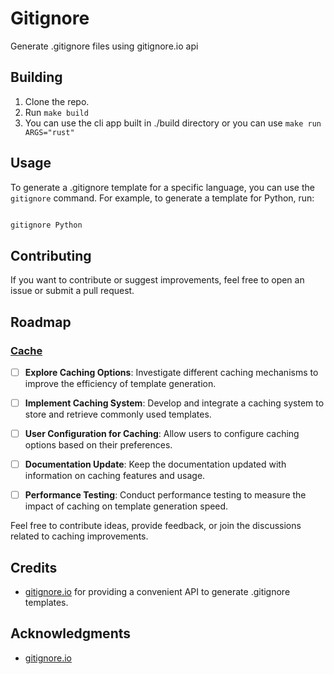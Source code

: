 # Gitignore

Generate .gitignore files using gitignore.io api

## Building

1. Clone the repo.
2. Run `make build`
3. You can use the cli app built in ./build directory or you can use `make run ARGS="rust"`

## Usage

To generate a .gitignore template for a specific language, you can use the `gitignore` command. For example, to generate a template for Python, run:

```bash

gitignore Python
```

## Contributing

If you want to contribute or suggest improvements, feel free to open an issue or submit a pull request.

## Roadmap

### [Cache](https://github.com/HakanVardarr/gitignore/issues/1)


- [ ] **Explore Caching Options**: Investigate different caching mechanisms to improve the efficiency of template generation.
  
- [ ] **Implement Caching System**: Develop and integrate a caching system to store and retrieve commonly used templates.

- [ ] **User Configuration for Caching**: Allow users to configure caching options based on their preferences.

- [ ] **Documentation Update**: Keep the documentation updated with information on caching features and usage.

- [ ] **Performance Testing**: Conduct performance testing to measure the impact of caching on template generation speed.

Feel free to contribute ideas, provide feedback, or join the discussions related to caching improvements.


## Credits

- [gitignore.io](https://www.gitignore.io/) for providing a convenient API to generate .gitignore templates.

## Acknowledgments

- [gitignore.io](https://www.gitignore.io/) 


